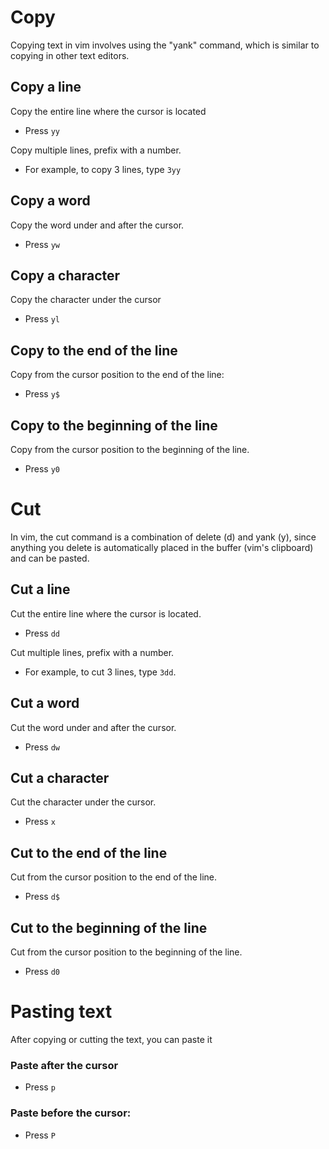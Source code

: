 # Copy

Copying text in vim involves using the "yank" command, which is similar to copying in other text editors.

## Copy a line

Copy the entire line where the cursor is located

- Press `yy`

Copy multiple lines, prefix with a number.

- For example, to copy 3 lines, type `3yy`

## Copy a word

Copy the word under and after the cursor.

- Press `yw`

## Copy a character

Copy the character under the cursor

- Press `yl`

## Copy to the end of the line

Copy from the cursor position to the end of the line:

- Press `y$`

## Copy to the beginning of the line

Copy from the cursor position to the beginning of the line.

- Press `y0`

# Cut

In vim, the cut command is a combination of delete (d) and yank (y), since anything you delete is automatically placed in the buffer (vim's clipboard) and can be pasted.

## Cut a line

Cut the entire line where the cursor is located.

- Press `dd`

Cut multiple lines, prefix with a number.

- For example, to cut 3 lines, type `3dd`.

## Cut a word

Cut the word under and after the cursor.

- Press `dw`

## Cut a character

Cut the character under the cursor.

- Press `x`

## Cut to the end of the line

Cut from the cursor position to the end of the line.

- Press `d$`

## Cut to the beginning of the line

Cut from the cursor position to the beginning of the line.

- Press `d0`

# Pasting text

After copying or cutting the text, you can paste it

### Paste after the cursor

- Press `p`

### Paste before the cursor:

- Press `P`
